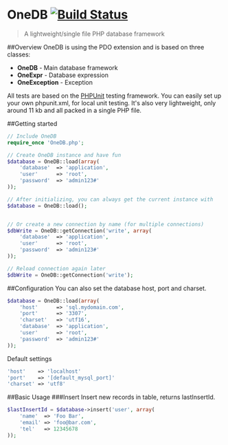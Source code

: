 OneDB [![Build Status](https://travis-ci.org/cvgellhorn/OneDB.svg?branch=master)](https://travis-ci.org/cvgellhorn/OneDB)
===========

> A lightweight/single file PHP database framework

##Overview
OneDB is using the PDO extension and is based on three classes:

* <b>OneDB</b> - Main database framework
* <b>OneExpr</b> - Database expression
* <b>OneException</b> - Exception

All tests are based on the [PHPUnit](http://phpunit.de/) testing framework. You can easily set up your own phpunit.xml, for local unit testing. It's also very lightweight, only around 11 kb and all packed in a single PHP file.

##Getting started
```php
// Include OneDB
require_once 'OneDB.php';

// Create OneDB instance and have fun
$database = OneDB::load(array(
    'database'  => 'application',
    'user'      => 'root',
    'password'  => 'admin123#'
));

// After initializing, you can always get the current instance with
$database = OneDB::load();


// Or create a new connection by name (for multiple connections)
$dbWrite = OneDB::getConnection('write', array(
    'database'  => 'application',
    'user'      => 'root',
    'password'  => 'admin123#'
));

// Reload connection again later
$dbWrite = OneDB::getConnection('write');
```

##Configuration
You can also set the database host, port and charset.
```php
$database = OneDB::load(array(
	'host'      => 'sql.mydomain.com',
    'port'      => '3307',
    'charset'   => 'utf16',
    'database'  => 'application',
    'user'      => 'root',
    'password'  => 'admin123#'
));
```

Default settings
```php
'host'    => 'localhost'
'port'    => '[default_mysql_port]'
'charset' => 'utf8'
```

##Basic Usage
###Insert
Insert new records in table, returns lastInsertId.

```php
$lastInsertId = $database->insert('user', array(
	'name'  => 'Foo Bar',
    'email' => 'foo@bar.com',
    'tel'   => 12345678
));
```